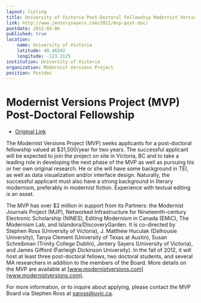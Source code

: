 ```yaml
---
layout: listing
title: University of Victoria Post-Doctoral Fellowship Modernist Versions Project (MVP)
link: http://www.jenterysayers.com/2012/mvp-post-doc/
postdate: 2012-03-06
published: true
location:
    name: University of Victoria
    latitude: 48.46342
    longitude: -123.3125
institution: University of Victoria
organization: Modernist Versions Project
position: Postdoc
---
```


# Modernist Versions Project (MVP) Post-Doctoral Fellowship

*  [Original Link](http://www.jenterysayers.com/2012/mvp-post-doc/)

The Modernist Versions Project (MVP) seeks applicants for a post-doctoral fellowship valued at $31,500/year for two years. The successful applicant will be expected to join the project on site in Victoria, BC and to take a leading role in developing the next phase of the MVP as well as pursuing his or her own original research. He or she will have some background in TEI, as well as data visualization and/or interface design. Naturally, the successful applicant must also have a strong background in literary modernism, preferably in modernist fiction. Experience with textual editing is an asset.

The MVP has over $2 million in support from its Partners: the Modernist Journals Project (MJP), Networked Infrastructure for Nineteenth-century Electronic Scholarship (NINES), Editing Modernism in Canada (EMiC), The Modernism Lab, and Islandora/DiscoveryGarden. It is co-directed by Stephen Ross (University of Victoria), J. Matthew Huculak (Dalhousie University), Tanya Clement (University of Texas at Austin), Susan Schreibman (Trinity College Dublin), Jentery Sayers (University of Victoria), and James Gifford (Fairleigh Dickinson University). In the fall of 2012, it will host at least three post-doctoral fellows, two doctoral students, and several MA researchers in addition to the members of the Board. More details on the MVP are available at [www.modernistversions.com](www.modernistversions.com).

For more information, or to inquire about applying, please contact the MVP Board via Stephen Ross at saross@uvic.ca.